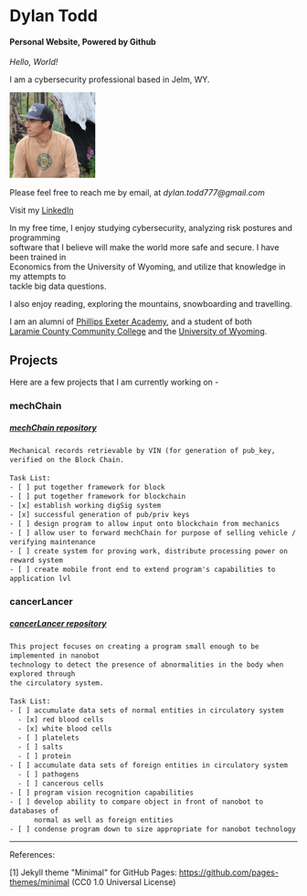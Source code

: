 # Dylan Todd
#### Personal Website, Powered by Github 

_Hello, World!_

I am a cybersecurity professional based in Jelm, WY.

<img src="/images/profilephoto.jpg" alt="profilePhoto"
        title="Picture of me" width="150" height="150" />

Please feel free to reach me by email, at
        _dylan.todd777@gmail.com_

Visit my [LinkedIn](https://www.linkedin.com/in/dylan-todd/)

In my free time, I enjoy studying cybersecurity, analyzing risk postures and programming   
software that I believe will make the world more safe and secure. I have been trained in   
Economics from the University of Wyoming, and utilize that knowledge in my attempts to   
tackle big data questions.

I also enjoy reading, exploring the mountains, snowboarding and travelling.

I am an alumni of [Phillips Exeter Academy](https://www.exeter.edu/), and a student of both  
[Laramie County Community College](https://www.lccc.wy.edu/) and the [University of Wyoming](http://www.uwyo.edu/).

## Projects 

Here are a few projects that I am currently working on -  

### mechChain
##### [mechChain repository](https://github.com/dylantodd/mechChain)


    Mechanical records retrievable by VIN (for generation of pub_key, verified on the Block Chain. 
    
    Task List: 
    - [ ] put together framework for block
    - [ ] put together framework for blockchain
    - [x] establish working digSig system
    - [x] successful generation of pub/priv keys
    - [ ] design program to allow input onto blockchain from mechanics 
    - [ ] allow user to forward mechChain for purpose of selling vehicle / verifying maintenance 
    - [ ] create system for proving work, distribute processing power on reward system
    - [ ] create mobile front end to extend program's capabilities to application lvl

### cancerLancer
##### [cancerLancer repository](https://github.com/dylantodd/cancerLancer)


    This project focuses on creating a program small enough to be implemented in nanobot   
    technology to detect the presence of abnormalities in the body when explored through   
    the circulatory system.

    Task List: 
    - [ ] accumulate data sets of normal entities in circulatory system
      - [x] red blood cells
      - [x] white blood cells
      - [ ] platelets
      - [ ] salts
      - [ ] protein 
    - [ ] accumulate data sets of foreign entities in circulatory system 
      - [ ] pathogens
      - [ ] cancerous cells
    - [ ] program vision recognition capabilities 
    - [ ] develop ability to compare object in front of nanobot to databases of   
          normal as well as foreign entities
    - [ ] condense program down to size appropriate for nanobot technology
___

References:

[1] Jekyll theme "Minimal" for GitHub Pages: https://github.com/pages-themes/minimal (CC0 1.0 Universal License)

